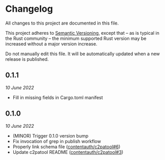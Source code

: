 # Changelog

All changes to this project are documented in this file.

This project adheres to [Semantic Versioning](https://semver.org), except that – as is typical in the Rust community – the minimum supported Rust version may be increased without a major version increase.

Do not manually edit this file. It will be automatically updated when a new release is published.

## 0.1.1
_10 June 2022_

* Fill in missing fields in Cargo.toml manifest


## 0.1.0
_10 June 2022_

* (MINOR) Trigger 0.1.0 version bump
* Fix invocation of grep in publish workflow
* Properly link schema file ([contentauth/c2patool#6](https://github.com/contentauth/c2patool/pull/6))
* Update c2patool README ([contentauth/c2patool#3](https://github.com/contentauth/c2patool/pull/3))


